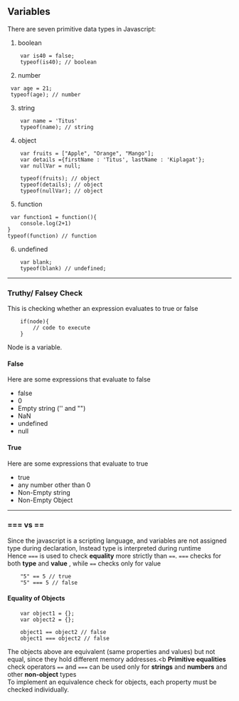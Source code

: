 ## Variables
There are seven primitive data types in Javascript:
1. boolean
```
    var is40 = false;
    typeof(is40); // boolean
```
2. number
```
 var age = 21;
 typeof(age); // number
```
3. string
```
    var name = 'Titus'
    typeof(name); // string
```
4. object
```
    var fruits = ["Apple", "Orange", "Mango"];
    var details ={firstName : 'Titus', lastName : 'Kiplagat'};
    var nullVar = null;

    typeof(fruits); // object
    typeof(details); // object
    typeof(nullVar); // object
```
5. function
```
 var function1 = function(){
    console.log(2+1)
}
typeof(function) // function
```
6. undefined
```
    var blank;
    typeof(blank) // undefined;
```
***
### Truthy/ Falsey Check
This is checking whether an expression evaluates to true or false
```
    if(node){
        // code to execute
    }
```
Node is a variable. 
#### False
Here are some expressions that evaluate to false <br/>
- false
- 0
- Empty string ('' and "")
- NaN
- undefined
- null
#### True
Here are some expressions that evaluate to true
- true
- any number other than 0
- Non-Empty string
- Non-Empty Object
***
### === vs ==
Since the javascript is a scripting language, and variables are not assigned type during
declaration, Instead type is interpreted during runtime <br/>
Hence `===` is used to check __equality__ more strictly than `==`.
`===` checks for both __type__ and __value__ , while `==` checks only for value
```
    "5" == 5 // true
    "5" === 5 // false
```
 
#### Equality of Objects
```
    var object1 = {};
    var object2 = {};

    object1 == object2 // false
    object1 === object2 // false
```
The objects above are  equivalent (same properties and values) but not equal, since they hold different memory addresses.<b
__Primitive equalities__ check operators `==` and `===` can be used only for __strings__ and __numbers__  and other __non-object__ types<br/>
To implement an equivalence check for objects, each property must be checked individually.

